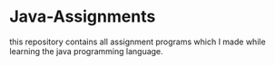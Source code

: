 # Java-Assignments
this repository contains all assignment programs which I made while learning the java programming language.
